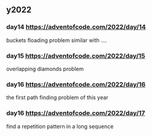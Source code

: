 ## y2022


### day14 https://adventofcode.com/2022/day/14
buckets floading problem similar with ....

### day15 https://adventofcode.com/2022/day/15
overlapping diamonds problem

### day16 https://adventofcode.com/2022/day/16
the first path finding problem of this year

### day16 https://adventofcode.com/2022/day/17
find a repetition pattern in a long sequence
